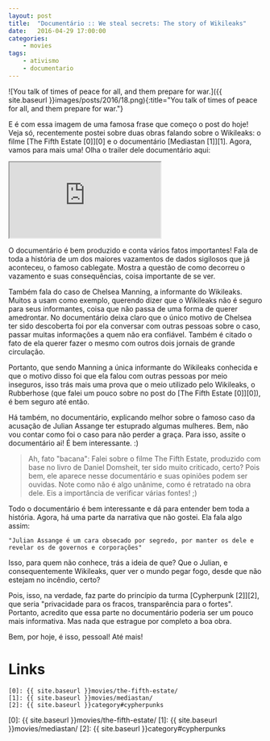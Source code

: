 ```yaml
---
layout: post
title:	"Documentário :: We steal secrets: The story of Wikileaks"
date:	2016-04-29 17:00:00
categories:
    - movies
tags:
    - ativismo
    - documentario
---
```


![You talk of times of peace for all, and them prepare for war.]({{ site.baseurl }}images/posts/2016/18.png){:title="You talk of times of peace for all, and them prepare for war."}

E é com essa imagem de uma famosa frase que começo o post do hoje! Veja só, recentemente postei sobre duas obras falando sobre o Wikileaks: o filme [The Fifth Estate \[0\]][0] e o documentário [Mediastan \[1\]][1]. Agora, vamos para mais uma! Olha o trailer dele documentário aqui:

<iframe src="https://youtube.com/embed/5P5H-XBLk9c" allowfullscreen></iframe>

O documentário é bem produzido e conta vários fatos importantes! Fala de toda a história de um dos maiores vazamentos de dados sigilosos que já aconteceu, o famoso cablegate. Mostra a questão de como decorreu o vazamento e suas consequências, coisa importante de se ver.

Também fala do caso de Chelsea Manning, a informante do Wikileaks. Muitos a usam como exemplo, querendo dizer que o Wikileaks não é seguro para seus informantes, coisa que não passa de uma forma de querer amedrontar. No documentário deixa claro que o único motivo de Chelsea ter sido descoberta foi por ela conversar com outras pessoas sobre o caso, passar muitas informações a quem não era confiável. Também é citado o fato de ela querer fazer o mesmo com outros dois jornais de grande circulação.

Portanto, que sendo Manning a única informante do Wikileaks conhecida e que o motivo disso foi que ela falou com outras pessoas por meio inseguros, isso trás mais uma prova que o meio utilizado pelo Wikileaks, o Rubberhose (que falei um pouco sobre no post do [The Fifth Estate \[0\]][0]), é bem seguro até então.

Há também, no documentário, explicando melhor sobre o famoso caso da acusação de Julian Assange ter estuprado algumas mulheres. Bem, não vou contar como foi o caso para não perder a graça. Para isso, assite o documentário ai! É bem interessante. :)

> Ah, fato "bacana": Falei sobre o filme The Fifth Estate, produzido com base no livro de Daniel Domsheit, ter sido muito criticado, certo? Pois bem, ele aparece nesse documentário e suas opiniões podem ser ouvidas. Note como não é algo unânime, como é retratado na obra dele. Eis a importância de verificar várias fontes! ;)

Todo o documentário é bem interessante e dá para entender bem toda a história. Agora, há uma parte da narrativa que não gostei. Ela fala algo assim:

~~~
"Julian Assange é um cara obsecado por segredo, por manter os dele e revelar os de governos e corporações"
~~~

Isso, para quem não conhece, trás a ideia de que? Que o Julian, e consequentemente Wikileaks, quer ver o mundo pegar fogo, desde que não estejam no incêndio, certo?

Pois, isso, na verdade, faz parte do princípio da turma [Cypherpunk \[2\]][2], que seria "privacidade para os fracos, transparência para o fortes". Portanto, acredito que essa parte no documentário poderia ser um pouco mais informativa. Mas nada que estrague por completo a boa obra.

Bem, por hoje, é isso, pessoal! Até mais!

# Links

~~~
[0]: {{ site.baseurl }}movies/the-fifth-estate/
[1]: {{ site.baseurl }}movies/mediastan/
[2]: {{ site.baseurl }}category#cypherpunks
~~~

[0]: {{ site.baseurl }}movies/the-fifth-estate/
[1]: {{ site.baseurl }}movies/mediastan/
[2]: {{ site.baseurl }}category#cypherpunks
